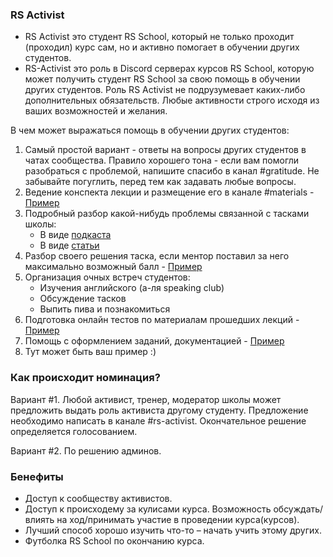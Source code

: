 ### RS Activist
-  RS Activist это студент RS School, который не только проходит (проходил) курс сам, но и активно помогает в обучении других студентов.
-  RS-Activist это роль в Discord серверах курсов RS School, которую может получить студент RS School за свою помощь в обучении других студентов. Роль RS Activist не подрузумевает каких-либо дополнительных обязательств. Любые активности строго исходя из ваших возможностей и желания.

В чем может выражаться помощь в обучении других студентов:
1. Самый простой вариант - ответы на вопросы других студентов в чатах сообщества. Правило хорошего тона - если вам помогли разобраться с проблемой, напишите спасибо в канал #gratitude. Не забывайте погуглить, перед тем как задавать любые вопросы.
2. Ведение конспекта лекции и размещение его в канале #materials - [Пример](https://www.evernote.com/shard/s368/client/snv?noteGuid=b1359883-2b9e-419a-b9de-dd959fc05f05&noteKey=97c0f19486d851b3&sn=https%3A%2F%2Fwww.evernote.com%2Fshard%2Fs368%2Fsh%2Fb1359883-2b9e-419a-b9de-dd959fc05f05%2F97c0f19486d851b3&title=Git)
3. Подробный разбор какой-нибудь проблемы связанной с тасками школы:
    - В виде [подкаста](https://www.youtube.com/watch?v=d9_lapUSuu0&feature=youtu.be)
    - В виде [статьи](https://gist.github.com/uniorunr/112975fb69ccd2b1a8731a5f5daaced0)
4. Разбор своего решения таска, если ментор поставил за него максимально возможный балл - [Пример](https://www.youtube.com/watch?v=1_phuaJ5ZNM&feature=youtu.be)
5. Организация очных встреч студентов:
    - Изучения английского (а-ля speaking club)
    - Обсуждение тасков
    - Выпить пива и познакомиться
6. Подготовка онлайн тестов по материалам прошедших лекций - [Пример](https://github.com/rolling-scopes-school/tasks/issues/50)
7. Помощь с оформлением заданий, документацией - [Пример](https://github.com/rolling-scopes-school/tasks/pull/53)
8. Тут может быть ваш пример :)

### Как происходит номинация? 
Вариант #1. Любой активист, тренер, модератор школы может предложить выдать роль активиста другому студенту. Предложение необходимо написать в канале #rs-activist.
Окончательное решение определяется голосованием.  

Вариант #2. По решению админов.

### Бенефиты
- Доступ к сообществу активистов.
- Доступ к происходему за кулисами курса. Возможность обсуждать/влиять на ход/принимать участие в проведении курса(курсов). 
- Лучший способ хорошо изучить что-то – начать учить этому других.
- Футболка RS School по окончанию курса.

